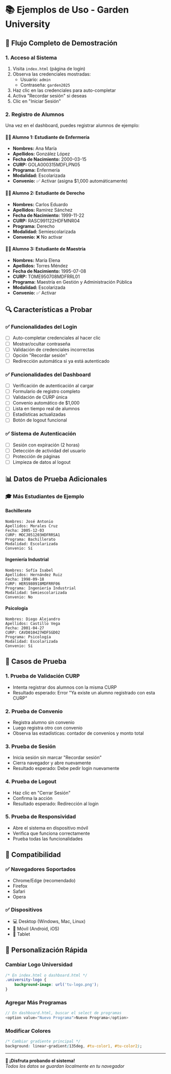 # 📚 Ejemplos de Uso - Garden University

## 🚀 Flujo Completo de Demostración

### 1. Acceso al Sistema
1. Visita `index.html` (página de login)
2. Observa las credenciales mostradas:
   - Usuario: `admin`
   - Contraseña: `garden2025`
3. Haz clic en las credenciales para auto-completar
4. Activa "Recordar sesión" si deseas
5. Clic en "Iniciar Sesión"

### 2. Registro de Alumnos
Una vez en el dashboard, puedes registrar alumnos de ejemplo:

#### 👨‍🎓 Alumno 1: Estudiante de Enfermería
- **Nombres:** Ana María
- **Apellidos:** González López
- **Fecha de Nacimiento:** 2000-03-15
- **CURP:** GOLA000315MDFLPN05
- **Programa:** Enfermería
- **Modalidad:** Escolarizada
- **Convenio:** ✅ Activar (asigna $1,000 automáticamente)

#### 👨‍🎓 Alumno 2: Estudiante de Derecho
- **Nombres:** Carlos Eduardo
- **Apellidos:** Ramírez Sánchez
- **Fecha de Nacimiento:** 1999-11-22
- **CURP:** RASC991122HDFMNR04
- **Programa:** Derecho
- **Modalidad:** Semiescolarizada
- **Convenio:** ❌ No activar

#### 👨‍🎓 Alumno 3: Estudiante de Maestría
- **Nombres:** María Elena
- **Apellidos:** Torres Méndez
- **Fecha de Nacimiento:** 1995-07-08
- **CURP:** TOME950708MDFRRL01
- **Programa:** Maestría en Gestión y Administración Pública
- **Modalidad:** Escolarizada
- **Convenio:** ✅ Activar

## 🔍 Características a Probar

### ✅ Funcionalidades del Login
- [ ] Auto-completar credenciales al hacer clic
- [ ] Mostrar/ocultar contraseña
- [ ] Validación de credenciales incorrectas
- [ ] Opción "Recordar sesión"
- [ ] Redirección automática si ya está autenticado

### ✅ Funcionalidades del Dashboard
- [ ] Verificación de autenticación al cargar
- [ ] Formulario de registro completo
- [ ] Validación de CURP única
- [ ] Convenio automático de $1,000
- [ ] Lista en tiempo real de alumnos
- [ ] Estadísticas actualizadas
- [ ] Botón de logout funcional

### ✅ Sistema de Autenticación
- [ ] Sesión con expiración (2 horas)
- [ ] Detección de actividad del usuario
- [ ] Protección de páginas
- [ ] Limpieza de datos al logout

## 📊 Datos de Prueba Adicionales

### 🎓 Más Estudiantes de Ejemplo

#### Bachillerato
```
Nombres: José Antonio
Apellidos: Morales Cruz
Fecha: 2005-12-03
CURP: MOCJ051203HDFRRSA1
Programa: Bachillerato
Modalidad: Escolarizada
Convenio: Sí
```

#### Ingeniería Industrial
```
Nombres: Sofía Isabel
Apellidos: Hernández Ruiz
Fecha: 1998-09-18
CURP: HERS980918MDFRRF06
Programa: Ingeniería Industrial
Modalidad: Semiescolarizada
Convenio: No
```

#### Psicología
```
Nombres: Diego Alejandro
Apellidos: Castillo Vega
Fecha: 2001-04-27
CURP: CAVD010427HDFSGD02
Programa: Psicología
Modalidad: Escolarizada
Convenio: Sí
```

## 🎯 Casos de Prueba

### 1. Prueba de Validación CURP
- Intenta registrar dos alumnos con la misma CURP
- Resultado esperado: Error "Ya existe un alumno registrado con esta CURP"

### 2. Prueba de Convenio
- Registra alumno sin convenio
- Luego registra otro con convenio
- Observa las estadísticas: contador de convenios y monto total

### 3. Prueba de Sesión
- Inicia sesión sin marcar "Recordar sesión"
- Cierra navegador y abre nuevamente
- Resultado esperado: Debe pedir login nuevamente

### 4. Prueba de Logout
- Haz clic en "Cerrar Sesión"
- Confirma la acción
- Resultado esperado: Redirección al login

### 5. Prueba de Responsividad
- Abre el sistema en dispositivo móvil
- Verifica que funciona correctamente
- Prueba todas las funcionalidades

## 📱 Compatibilidad

### ✅ Navegadores Soportados
- Chrome/Edge (recomendado)
- Firefox
- Safari
- Opera

### ✅ Dispositivos
- 💻 Desktop (Windows, Mac, Linux)
- 📱 Móvil (Android, iOS)
- 📱 Tablet

## 🔧 Personalización Rápida

### Cambiar Logo Universidad
```css
/* En index.html o dashboard.html */
.university-logo {
    background-image: url('tu-logo.png');
}
```

### Agregar Más Programas
```javascript
// En dashboard.html, buscar el select de programas
<option value="Nuevo Programa">Nuevo Programa</option>
```

### Modificar Colores
```css
/* Cambiar gradiente principal */
background: linear-gradient(135deg, #tu-color1, #tu-color2);
```

---

**🎉 ¡Disfruta probando el sistema!**  
*Todos los datos se guardan localmente en tu navegador*
